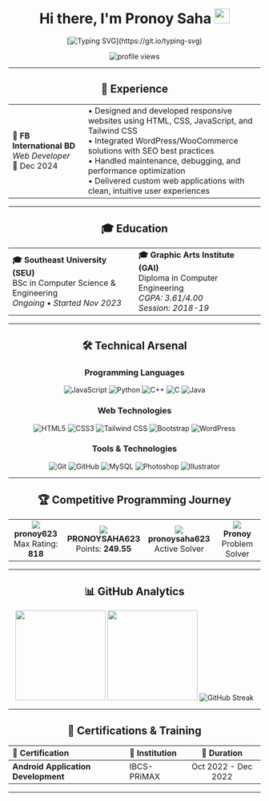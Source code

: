 <div align="center">
  
# Hi there, I'm Pronoy Saha <img src="https://iam-weijie.github.io/wave/hand-emoji.svg" alt="wave" width="30" height="30">

[![Typing SVG](https://readme-typing-svg.herokuapp.com?font=Fira+Code&weight=600&size=28&pause=1000&color=00D9FF&center=true&vCenter=true&width=600&lines=Web+Developer+%7C+Problem+Solver;WordPress+%26+JavaScript+Expert;Building+Responsive+Solutions;Open+to+New+Opportunities!)](https://git.io/typing-svg)

<img src="https://komarev.com/ghpvc/?username=Pronoysaha90&label=Profile%20Views&color=brightgreen&style=flat-square" alt="profile views" />

---

## 💼 Experience

<table>
<tr>
<td width="30%">
<strong>🏢 FB International BD</strong><br>
<em>Web Developer</em><br>
📅 Dec 2024 
</td>
<td width="70%">
• Designed and developed responsive websites using HTML, CSS, JavaScript, and Tailwind CSS<br>
• Integrated WordPress/WooCommerce solutions with SEO best practices<br>
• Handled maintenance, debugging, and performance optimization<br>
• Delivered custom web applications with clean, intuitive user experiences
</td>
</tr>
</table>

---

## 🎓 Education

<table>
<tr>
<td width="50%">
<strong>🎓 Southeast University (SEU)</strong><br>
BSc in Computer Science & Engineering<br>
<em>Ongoing • Started Nov 2023</em>
</td>
<td width="50%">
<strong>🎓 Graphic Arts Institute (GAI)</strong><br>
Diploma in Computer Engineering<br>
<em>CGPA: 3.61/4.00 <br> Session: 2018-19</em>
</td>
</tr>
</table>

---

## 🛠️ Technical Arsenal

<div align="center">

### Programming Languages
<p>
<img alt="JavaScript" src="https://img.shields.io/badge/-JavaScript-F7DF1E?style=for-the-badge&logo=javascript&logoColor=black" />
<img alt="Python" src="https://img.shields.io/badge/-Python-3776AB?style=for-the-badge&logo=python&logoColor=white" />
<img alt="C++" src="https://img.shields.io/badge/-C++-00599C?style=for-the-badge&logo=c%2B%2B&logoColor=white" />
<img alt="C" src="https://img.shields.io/badge/-C-A8B9CC?style=for-the-badge&logo=c&logoColor=black" />
<img alt="Java" src="https://img.shields.io/badge/-Java-007396?style=for-the-badge&logo=java&logoColor=white" />
</p>

### Web Technologies
<p>
<img alt="HTML5" src="https://img.shields.io/badge/-HTML5-E34F26?style=for-the-badge&logo=html5&logoColor=white" />
<img alt="CSS3" src="https://img.shields.io/badge/-CSS3-1572B6?style=for-the-badge&logo=css3&logoColor=white" />
<img alt="Tailwind CSS" src="https://img.shields.io/badge/-TailwindCSS-06B6D4?style=for-the-badge&logo=tailwindcss&logoColor=white" />
<img alt="Bootstrap" src="https://img.shields.io/badge/-Bootstrap-7952B3?style=for-the-badge&logo=bootstrap&logoColor=white" />
<img alt="WordPress" src="https://img.shields.io/badge/-WordPress-21759B?style=for-the-badge&logo=wordpress&logoColor=white" />
</p>

### Tools & Technologies
<p>
<img alt="Git" src="https://img.shields.io/badge/-Git-F05032?style=for-the-badge&logo=git&logoColor=white" />
<img alt="GitHub" src="https://img.shields.io/badge/-GitHub-181717?style=for-the-badge&logo=github&logoColor=white" />
<img alt="MySQL" src="https://img.shields.io/badge/-MySQL-4479A1?style=for-the-badge&logo=mysql&logoColor=white" />
<img alt="Photoshop" src="https://img.shields.io/badge/-Photoshop-31A8FF?style=for-the-badge&logo=adobephotoshop&logoColor=white" />
<img alt="Illustrator" src="https://img.shields.io/badge/-Illustrator-FF9A00?style=for-the-badge&logo=adobeillustrator&logoColor=white" />
</p>

</div>

---

## 🏆 Competitive Programming Journey

<div align="center">

<table>
<tr>
<td align="center" width="25%">
<img src="https://img.shields.io/badge/-Codeforces-1F8ACB?style=for-the-badge&logo=codeforces&logoColor=white" /><br>
<strong>pronoy623</strong><br>
Max Rating: <strong>818</strong>
</td>
<td align="center" width="25%">
<img src="https://img.shields.io/badge/-Beecrowd-00599C?style=for-the-badge&logo=code&logoColor=white" /><br>
<strong>PRONOYSAHA623</strong><br>
Points: <strong>249.55</strong>
</td>
<td align="center" width="25%">
<img src="https://img.shields.io/badge/-CodeChef-5B4638?style=for-the-badge&logo=codechef&logoColor=white" /><br>
<strong>pronoysaha623</strong><br>
Active Solver
</td>
<td align="center" width="25%">
<img src="https://img.shields.io/badge/-LeetCode-FFA116?style=for-the-badge&logo=leetcode&logoColor=black" /><br>
<strong>Pronoy</strong><br>
Problem Solver
</td>
</tr>
</table>

</div>

---

## 📊 GitHub Analytics

<div align="center">
  
<img height="180em" src="https://github-readme-stats.vercel.app/api?username=Pronoysaha90&show_icons=true&theme=tokyonight&include_all_commits=true&count_private=true"/>
<img height="180em" src="https://github-readme-stats.vercel.app/api/top-langs/?username=Pronoysaha90&layout=compact&langs_count=7&theme=tokyonight"/>

<img src="https://github-readme-streak-stats.herokuapp.com/?user=Pronoysaha90&theme=tokyonight" alt="GitHub Streak" />

</div>

---

## 🎯 Certifications & Training

<div align="center">

| 📜 Certification | 🏢 Institution | 📅 Duration |
|:------------------|:----------------|:-----------:|
| **Android Application Development** | IBCS-PRiMAX | Oct 2022 - Dec 2022 |

</div>

---

